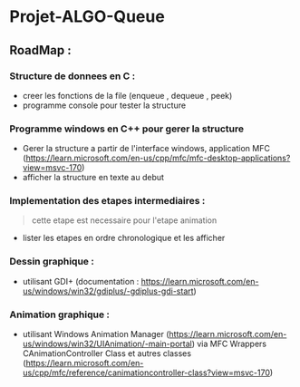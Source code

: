 # Projet-ALGO-Queue

## RoadMap :

### Structure de donnees en C :

- creer les fonctions de la file (enqueue , dequeue , peek)
- programme console pour tester la structure

### Programme windows en C++ pour gerer la structure

- Gerer la structure a partir de l'interface windows, application MFC (https://learn.microsoft.com/en-us/cpp/mfc/mfc-desktop-applications?view=msvc-170)
- afficher la structure en texte au debut

### Implementation des etapes intermediaires :

> cette etape est necessaire pour l'etape animation

- lister les etapes en ordre chronologique et les afficher

### Dessin graphique :

- utilisant GDI+ (documentation : https://learn.microsoft.com/en-us/windows/win32/gdiplus/-gdiplus-gdi-start)

### Animation graphique :

- utilisant Windows Animation Manager (https://learn.microsoft.com/en-us/windows/win32/UIAnimation/-main-portal) via MFC Wrappers CAnimationController Class et autres classes
  (https://learn.microsoft.com/en-us/cpp/mfc/reference/canimationcontroller-class?view=msvc-170)
